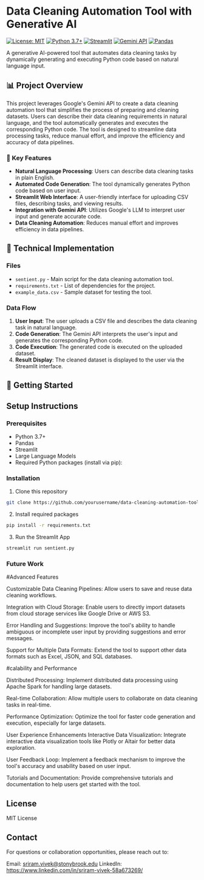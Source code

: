 #  Data Cleaning Automation Tool with Generative AI

[![License: MIT](https://img.shields.io/badge/License-MIT-yellow.svg)](https://opensource.org/licenses/MIT)
[![Python 3.7+](https://img.shields.io/badge/python-3.7+-blue.svg)](https://www.python.org/downloads/)
[![Streamlit](https://img.shields.io/badge/Streamlit-FF4B4B?style=flat&logo=Streamlit&logoColor=white)](https://streamlit.io/)
[![Gemini API](https://img.shields.io/badge/Gemini_API-4285F4?style=flat&logo=google&logoColor=white)](https://ai.google.dev/)
[![Pandas](https://img.shields.io/badge/pandas-150458?style=flat&logo=pandas&logoColor=white)](https://pandas.pydata.org/)

A generative AI-powered tool that automates data cleaning tasks by dynamically generating and executing Python code based on natural language input.

## 📊 Project Overview

This project leverages Google's Gemini API to create a data cleaning automation tool that simplifies the process of preparing and cleaning datasets. Users can describe their data cleaning requirements in natural language, and the tool automatically generates and executes the corresponding Python code. The tool is designed to streamline data processing tasks, reduce manual effort, and improve the efficiency and accuracy of data pipelines.

### 🎯 Key Features
- **Natural Language Processing**: Users can describe data cleaning tasks in plain English.
- **Automated Code Generation**: The tool dynamically generates Python code based on user input.
- **Streamlit Web Interface**: A user-friendly interface for uploading CSV files, describing tasks, and viewing results.
- **Integration with Gemini API**: Utilizes Google's LLM to interpret user input and generate accurate code.
- **Data Cleaning Automation**: Reduces manual effort and improves efficiency in data pipelines.

## 🧠 Technical Implementation

### Files
- `sentient.py` - Main script for the data cleaning automation tool.
- `requirements.txt` - List of dependencies for the project.
- `example_data.csv` - Sample dataset for testing the tool.

### Data Flow
1. **User Input**: The user uploads a CSV file and describes the data cleaning task in natural language.
2. **Code Generation**: The Gemini API interprets the user's input and generates the corresponding Python code.
3. **Code Execution**: The generated code is executed on the uploaded dataset.
4. **Result Display**: The cleaned dataset is displayed to the user via the Streamlit interface.

## 🚀 Getting Started

## Setup Instructions

### Prerequisites
- Python 3.7+
- Pandas
- Streamlit
- Large Language Models
- Required Python packages (install via pip):

### Installation

1. Clone this repository
   
```bash
git clone https://github.com/yourusername/data-cleaning-automation-tool.git
```

2. Install required packages
   
```bash
pip install -r requirements.txt
```

3. Run the Streamlit App

```bash
streamlit run sentient.py
```

### Future Work

#Advanced Features

Customizable Data Cleaning Pipelines: Allow users to save and reuse data cleaning workflows.

Integration with Cloud Storage: Enable users to directly import datasets from cloud storage services like Google Drive or AWS S3.

Error Handling and Suggestions: Improve the tool's ability to handle ambiguous or incomplete user input by providing suggestions and error messages.

Support for Multiple Data Formats: Extend the tool to support other data formats such as Excel, JSON, and SQL databases.

#calability and Performance

Distributed Processing: Implement distributed data processing using Apache Spark for handling large datasets.

Real-time Collaboration: Allow multiple users to collaborate on data cleaning tasks in real-time.

Performance Optimization: Optimize the tool for faster code generation and execution, especially for large datasets.

User Experience Enhancements
Interactive Data Visualization: Integrate interactive data visualization tools like Plotly or Altair for better data exploration.

User Feedback Loop: Implement a feedback mechanism to improve the tool's accuracy and usability based on user input.

Tutorials and Documentation: Provide comprehensive tutorials and documentation to help users get started with the tool.

## License
MIT License

## Contact
For questions or collaboration opportunities, please reach out to:

Email: sriram.vivek@stonybrook.edu
LinkedIn: https://www.linkedin.com/in/sriram-vivek-58a673269/

